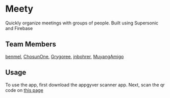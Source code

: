# Meety
Quickly organize meetings with groups of people.
Built using Supersonic and Firebase

## Team Members

[benmel](https://github.com/benmel), [ChosunOne](https://github.com/chosunone), [Grygoree](https://github.com/Grygoree), [jnbohrer](https://github.com/jnbohrer), [MuyangAmigo](MuyangAmigo)

## Usage

To use the app, first download the appgyver scanner app. Next, scan the qr code on [this page](https://share.appgyver.com/?id=117364&hash=18c48eb77958c1260e0ebfae71182bd109e5361406a1408535a1002e6125eedf)
